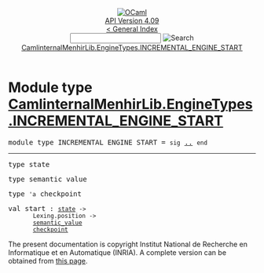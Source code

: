 <!-- ((! set title API !)) ((! set documentation !)) ((! set api !)) ((! set nobreadcrumb !)) -->
<div class="api"><header><nav class="toc brand"><a class="brand" href="https://ocaml.org/"><img src="colour-logo-gray.svg" class="svg" alt="OCaml"></a></nav><nav class="toc"><div class="toc_version"><a href="/docs" id="version-select">API Version 4.09</a></div><a href="index.html">&lt; General Index</a><div class="api_search"><input type="text" name="apisearch" id="api_search" oninput="mySearch(false);" onkeypress="this.oninput();" onclick="this.oninput();" onpaste="this.oninput();">
<img src="search_icon.svg" alt="Search" class="svg" onclick="mySearch(false)"></div>
<div id="search_results"></div><div class="toc_title"><a href="#top">CamlinternalMenhirLib.EngineTypes.INCREMENTAL_ENGINE_START</a></div><ul></ul></nav></header>

<h1>Module type <a href="type_CamlinternalMenhirLib.EngineTypes.INCREMENTAL_ENGINE_START.html">CamlinternalMenhirLib.EngineTypes.INCREMENTAL_ENGINE_START</a></h1>

<pre><span id="MODULETYPEINCREMENTAL_ENGINE_START"><span class="keyword">module type</span> INCREMENTAL_ENGINE_START</span> = <code class="code"><span class="keyword">sig</span></code> <a href="CamlinternalMenhirLib.EngineTypes.INCREMENTAL_ENGINE_START.html">..</a> <code class="code"><span class="keyword">end</span></code></pre><hr width="100%">

<pre><span id="TYPEstate"><span class="keyword">type</span> <code class="type"></code>state</span> </pre>


<pre><span id="TYPEsemantic_value"><span class="keyword">type</span> <code class="type"></code>semantic_value</span> </pre>


<pre><span id="TYPEcheckpoint"><span class="keyword">type</span> <code class="type">'a</code> checkpoint</span> </pre>


<pre><span id="VALstart"><span class="keyword">val</span> start</span> : <code class="type"><a href="CamlinternalMenhirLib.EngineTypes.INCREMENTAL_ENGINE_START.html#TYPEstate">state</a> -&gt;<br>       Lexing.position -&gt;<br>       <a href="CamlinternalMenhirLib.EngineTypes.INCREMENTAL_ENGINE_START.html#TYPEsemantic_value">semantic_value</a><br>       <a href="CamlinternalMenhirLib.EngineTypes.INCREMENTAL_ENGINE_START.html#TYPEcheckpoint">checkpoint</a></code></pre>
<div class="copyright">The present documentation is copyright Institut National de Recherche en Informatique et en Automatique (INRIA). A complete version can be obtained from <a href="http://caml.inria.fr/pub/docs/manual-ocaml/">this page</a>.</div></div>